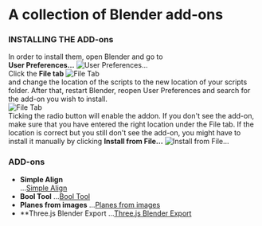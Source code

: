 # A collection of Blender add-ons

### INSTALLING THE ADD-ons
In order to install them, open Blender and go to  
**User Preferences...** ![User Preferences...](https://raw.githubusercontent.com/manorius/blender_add-ons_collection/master/files/1.png)  
Click the **File tab** ![File Tab](https://raw.githubusercontent.com/manorius/blender_addons_collection/master/files/2.png)  
and change the location of the scripts to the new location of your scripts folder.
After that, restart Blender, reopen User Preferences and search for the add-on you wish to install.  
![File Tab](https://raw.githubusercontent.com/manorius/blender_addons_collection/master/files/3.png)  
Ticking the radio button will enable the addon.
If you don't see the add-on, make sure that you have entered the right location under the File tab. If the location is correct but you still don't see the add-on, you might have to install it manually by clicking **Install from File...** ![Install from File...](https://raw.githubusercontent.com/manorius/blender_addons_collection/master/files/4.png)

### ADD-ons
* **Simple Align**  
...[Simple Align](https://wiki.blender.org/index.php/Extensions:2.6/Py/Scripts/3D_interaction/Align_Tools)
* **Bool Tool**
...[Bool Tool](https://wiki.blender.org/index.php/Extensions:2.6/Py/Scripts/Object/BoolTool)
* **Planes from images**
...[Planes from images](https://wiki.blender.org/index.php/Extensions:2.6/Py/Scripts/Add_Mesh/Planes_from_Images)
* **Three.js Blender Export
...[Three.js Blender Export](https://github.com/mrdoob/three.js/tree/master/utils/exporters/blender)